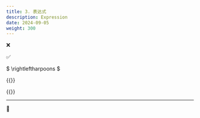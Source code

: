 ```yaml
---
title: 3. 表达式
description: Expression
date: 2024-09-05
weight: 300
---
```

<style>
th, td {
  border: 1px solid rgb(190, 190, 190);
}
</style>

&#10060;

&#9989;

$ \rightleftharpoons $


{{<note >}}


{{</note>}}

---
&#128311;


